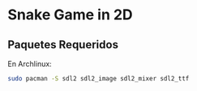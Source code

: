 # Snake Game in 2D

## Paquetes Requeridos

En Archlinux:

```bash
sudo pacman -S sdl2 sdl2_image sdl2_mixer sdl2_ttf
```
